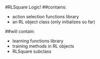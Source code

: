 #RLSquare Logic!
##contains:
- action selection functions library
- an RL object class (only initializes so far)

##will contain:
- learning functions library
- training methods in RL objects
- RLSquare subclass
